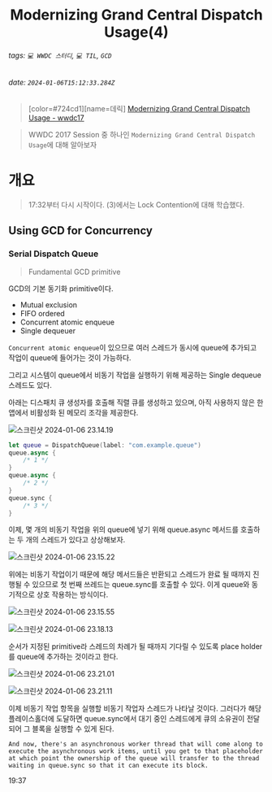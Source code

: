 <h1><center> Modernizing Grand Central Dispatch Usage(4) </center></h1>

###### tags: `💻 WWDC 스터디`, `💻 TIL`, `GCD`
###### date: `2024-01-06T15:12:33.284Z`

> [color=#724cd1][name=데릭]
> [Modernizing Grand Central Dispatch Usage - wwdc17](https://developer.apple.com/videos/play/wwdc2017/706/)

> WWDC 2017 Session 중 하나인 `Modernizing Grand Central Dispatch Usage`에 대해 알아보자

# 개요 

> 17:32부터 다시 시작이다. (3)에서는 Lock Contention에 대해 학습했다.

## Using GCD for Concurrency

### Serial Dispatch Queue

> Fundamental GCD primitive

GCD의 기본 동기화 primitive이다.

- Mutual exclusion
- FIFO ordered
- Concurrent atomic enqueue
- Single dequeuer

`Concurrent atomic enqueue`이 있으므로 여러 스레드가 동시에 queue에 추가되고 작업이 queue에 들어가는 것이 가능하다. 

그리고 시스템이 queue에서 비동기 작업을 실행하기 위해 제공하는 Single dequeue 스레드도 있다.


아래는 디스패치 큐 생성자를 호출해 직렬 큐를 생성하고 있으며, 아직 사용하지 않은 한 앱에서 비활성화 된 메모리 조각을 제공한다.

![스크린샷 2024-01-06 23.14.19](https://hackmd.io/_uploads/HJ8HgkPup.png)

```swift 
let queue = DispatchQueue(label: "com.example.queue")
queue.async { 
    /* 1 */ 
}
queue.async { 
    /* 2 */ 
}
queue.sync { 
    /* 3 */ 
}
```

이제, 몇 개의 비동기 작업을 위의 queue에 넣기 위해 queue.async 메서드를 호출하는 두 개의 스레드가 있다고 상상해보자.

![스크린샷 2024-01-06 23.15.22](https://hackmd.io/_uploads/H1dFeyPOa.png)

위에는 비동기 작업이기 때문에 해당 메서드들은 반환되고 스레드가 완료 될 때까지 진행될 수 있으므로 첫 번째 쓰레드는 queue.sync를 호출할 수 있다. 이게 queue와 동기적으로 상호 작용하는 방식이다.

![스크린샷 2024-01-06 23.15.55](https://hackmd.io/_uploads/B1SoxywdT.png)

![스크린샷 2024-01-06 23.18.13](https://hackmd.io/_uploads/HJxNW1P_6.png)

순서가 지정된 primitive라 스레드의 차례가 될 때까지 기다릴 수 있도록 place holder를 queue에 추가하는 것이라고 한다. 

![스크린샷 2024-01-06 23.21.01](https://hackmd.io/_uploads/rkO0ZkwOp.png)

![스크린샷 2024-01-06 23.21.11](https://hackmd.io/_uploads/rJfJMJD_p.png)


이제 비동기 작업 항목을 실행할 비동기 작업자 스레드가 나타날 것이다. 그러다가 해당 플레이스홀더에 도달하면 queue.sync에서 대기 중인 스레드에게 큐의 소유권이 전달되어 그 블록을 실행할 수 있게 된다.


```
And now, there's an asynchronous worker thread that will come along to execute the asynchronous work items, until you get to that placeholder at which point the ownership of the queue will transfer to the thread waiting in queue.sync so that it can execute its block.
```

19:37
